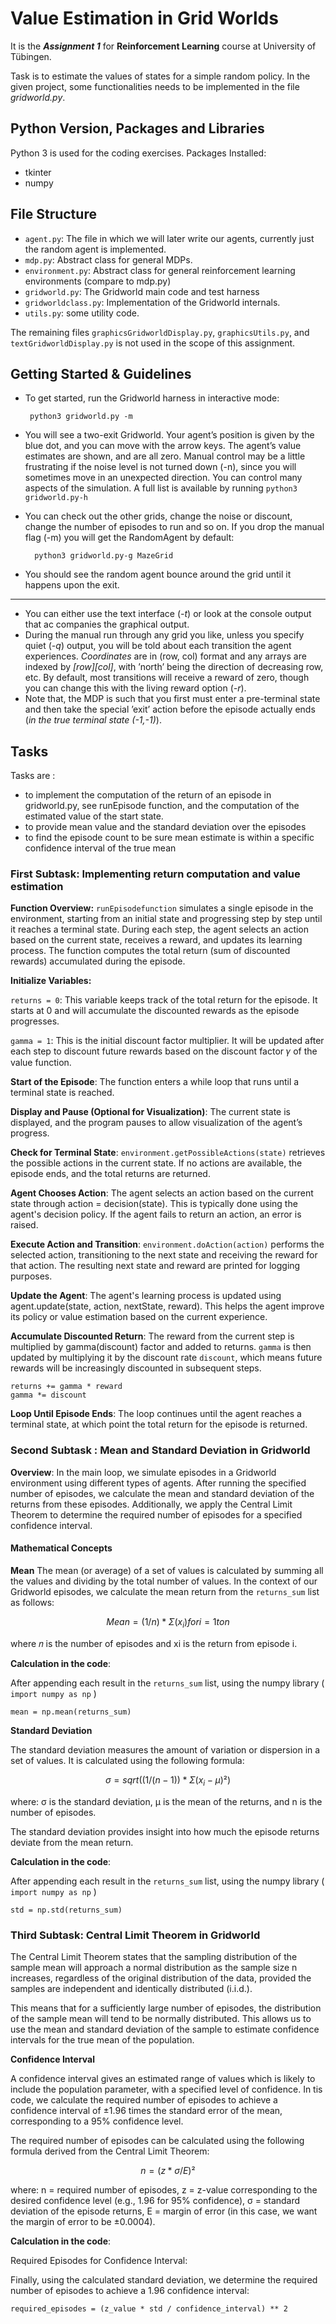 
# Value Estimation in Grid Worlds

It is the **_Assignment 1_** for **Reinforcement Learning** course at University of Tübingen. 

Task is to estimate the values of states for a simple random policy. In the given project, some functionalities needs to be implemented in the file *gridworld.py*. 
## Python Version, Packages and Libraries
Python 3 is used for the coding exercises. 
Packages Installed: 
- tkinter 
- numpy 

## File Structure
- `agent.py`: The file in which we will later write our agents, currently just the random agent is implemented.
- `mdp.py`: Abstract class for general MDPs.
- `environment.py`: Abstract class for general reinforcement learning environments (compare to mdp.py)
- `gridworld.py`: The Gridworld main code and test harness
- `gridworldclass.py`: Implementation of the Gridworld internals.
- `utils.py`: some utility code. 

The remaining files `graphicsGridworldDisplay.py`, `graphicsUtils.py`, and `textGridworldDisplay.py` is not used in the scope of this assignment.

## Getting Started & Guidelines

-  To get started, run the Gridworld harness in interactive mode:
 
        python3 gridworld.py -m


- You will see a two-exit Gridworld. Your agent’s position is given by the blue dot, and you can move with the arrow keys. The agent’s value estimates are shown, and are all zero. Manual control may be a little frustrating if the noise level is not turned down (-n), since you will sometimes move in an unexpected direction. You can control many aspects of the simulation. A full list is available by running `python3 gridworld.py-h`

- You can check out the other grids, change the noise or discount, change the number of episodes to run and so on. If you drop the manual flag (-m) you will get the RandomAgent by default:

        python3 gridworld.py-g MazeGrid

- You should see the random agent bounce around the grid until it happens upon the exit. 


-----

- You can either use the text interface (*-t*) or look at the console output that ac companies the graphical output. 
- During the manual run through any grid you like, unless you specify quiet (*-q*) output, you will be told about each transition the agent experiences. *Coordinates* are in (row, col) format and any arrays are indexed by *[row][col]*, with ’north’ being the direction of decreasing row, etc. By default, most transitions will receive a reward of zero, though you can change this with the living reward option (*-r*). 
- Note that, the MDP is such that you first must enter a pre-terminal state and then take the special ’exit’ action before the episode actually ends (*in the true terminal state (-1,-1)*).


## Tasks

Tasks are :
 - to implement the computation of the return of an episode in gridworld.py, see runEpisode function, and the computation of the estimated value of the start state.
 - to provide mean value and the standard deviation over the episodes
 - to find the episode count to be sure mean estimate is within a specific confidence interval of the true mean


### First Subtask: Implementing return computation and value estimation

**Function Overview:** ``runEpisodefunction`` simulates a single episode in the environment, starting from an initial state and progressing step by step until it reaches a terminal state. During each step, the agent selects an action based on the current state, receives a reward, and updates its learning process. The function computes the total return (sum of discounted rewards) accumulated during the episode.

**Initialize Variables:** 

`returns = 0`: This variable keeps track of the total return for the episode. It starts at 0 and will accumulate the discounted rewards as the episode progresses. 

`gamma = 1`: This is the initial discount factor multiplier. It will be updated after each step to discount future rewards based on the discount factor 𝛾 of the value function.

**Start of the Episode**: The function enters a while loop that runs until a terminal state is reached.

**Display and Pause (Optional for Visualization)**:
The current state is displayed, and the program pauses to allow visualization of the agent’s progress.

**Check for Terminal State**: `environment.getPossibleActions(state)` retrieves the possible actions in the current state. If no actions are available, the episode ends, and the total returns are returned.

**Agent Chooses Action**: The agent selects an action based on the current state through action = decision(state). This is typically done using the agent's decision policy.
If the agent fails to return an action, an error is raised.

**Execute Action and Transition**: `environment.doAction(action)` performs the selected action, transitioning to the next state and receiving the reward for that action. The resulting next state and reward are printed for logging purposes.

**Update the Agent**: The agent's learning process is updated using agent.update(state, action, nextState, reward). This helps the agent improve its policy or value estimation based on the current experience.

**Accumulate Discounted Return**: The reward from the current step is multiplied by gamma(discount) factor and added to returns. `gamma` is then updated by multiplying it by the discount rate `discount`, which means future rewards will be increasingly discounted in subsequent steps.

```
returns += gamma * reward
gamma *= discount

```

**Loop Until Episode Ends**: The loop continues until the agent reaches a terminal state, at which point the total return for the episode is returned.

### Second Subtask : Mean and Standard Deviation in Gridworld

**Overview**: In the main loop, we simulate episodes in a Gridworld environment using different types of agents. 
After running the specified number of episodes, we calculate the mean and standard deviation of the returns from these episodes. Additionally, we apply the Central Limit Theorem to determine the required number of episodes for a specified confidence interval.

#### Mathematical Concepts
**Mean**
The mean (or average) of a set of values is calculated by summing all the values and dividing by the total number of values. In the context of our Gridworld episodes, we calculate the mean return from the `returns_sum` list as follows:

```math
Mean = (1/n) * Σ (x_i) for i = 1 to n
```
where 𝑛 is the number of episodes and xi is the return from episode i.

**Calculation in the code**:

After appending each result in the `returns_sum` list, using the numpy library ( `import numpy as np` )

```mean = np.mean(returns_sum)```

**Standard Deviation**

The standard deviation measures the amount of variation or dispersion in a set of values. It is calculated using the following formula:

```math
σ = sqrt((1/(n-1)) * Σ(x_i - μ)²)
```
where: 
σ is the standard deviation, 
μ is the mean of the returns, and 
n is the number of episodes. 

The standard deviation provides insight into how much the episode returns deviate from the mean return.

**Calculation in the code**:


After appending each result in the `returns_sum` list, using the numpy library ( `import numpy as np` )

```std = np.std(returns_sum)```

### Third Subtask: Central Limit Theorem in Gridworld

The Central Limit Theorem states that the sampling distribution of the sample mean will approach a normal distribution as the sample size n increases, regardless of the original distribution of the data, provided the samples are independent and identically distributed (i.i.d.).

This means that for a sufficiently large number of episodes, the distribution of the sample mean will tend to be normally distributed. This allows us to use the mean and standard deviation of the sample to estimate confidence intervals for the true mean of the population.

**Confidence Interval**

A confidence interval gives an estimated range of values which is likely to include the population parameter, with a specified level of confidence. In tis code, we calculate the required number of episodes to achieve a confidence interval of ±1.96 times the standard error of the mean, corresponding to a 95% confidence level.

The required number of episodes can be calculated using the following formula derived from the Central Limit Theorem:

```math
n = (z * σ / E)²
```
where:
n = required number of episodes,
z = z-value corresponding to the desired confidence level (e.g., 1.96 for 95% confidence),
σ = standard deviation of the episode returns,
E = margin of error (in this case, we want the margin of error to be ±0.0004).

**Calculation in the code**:

Required Episodes for Confidence Interval:

Finally, using the calculated standard deviation, we determine the required number of episodes to achieve a 1.96 confidence interval:

``` required_episodes = (z_value * std / confidence_interval) ** 2 ```

